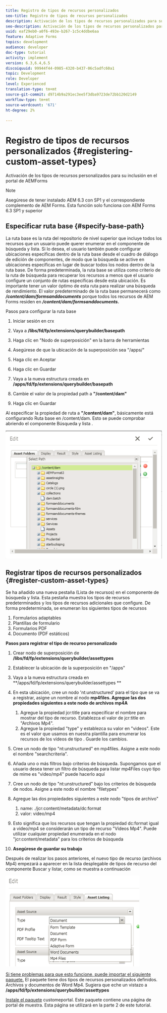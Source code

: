 ```yaml
---
title: Registro de tipos de recursos personalizados
seo-title: Registro de tipos de recursos personalizados
description: Activación de los tipos de recursos personalizados para su inclusión en el portal de AEMForms
seo-description: Activación de los tipos de recursos personalizados para su inclusión en el portal de AEMForms
uuid: eaf29eb0-a0f6-493e-b267-1c5c4ddbe6aa
feature: Adaptive Forms
topics: development
audience: developer
doc-type: tutorial
activity: implement
version: 6.3,6.4,6.5
discoiquuid: 99944f44-0985-4320-b437-06c5adfc60a1
topic: Development
role: Developer
level: Experienced
translation-type: tm+mt
source-git-commit: d9714b9a291ec3ee5f3dba9723de72bb120d2149
workflow-type: tm+mt
source-wordcount: '671'
ht-degree: 2%

---
```



# Registro de tipos de recursos personalizados {#registering-custom-asset-types}

Activación de los tipos de recursos personalizados para su inclusión en el portal de AEMForms

>[!NOTE]
>
>Asegúrese de tener instalado AEM 6.3 con SP1 y el correspondiente complemento de AEM Forms. Esta función solo funciona con AEM Forms 6.3 SP1 y superior

## Especificar ruta base {#specify-base-path}

La ruta base es la ruta del repositorio de nivel superior que incluye todos los recursos que un usuario puede querer enumerar en el componente de búsqueda y lista. Si lo desea, el usuario también puede configurar ubicaciones específicas dentro de la ruta base desde el cuadro de diálogo de edición de componentes, de modo que la búsqueda se active en ubicaciones específicas en lugar de buscar todos los nodos dentro de la ruta base. De forma predeterminada, la ruta base se utiliza como criterio de la ruta de búsqueda para recuperar los recursos a menos que el usuario configure un conjunto de rutas específicas desde esta ubicación. Es importante tener un valor óptimo de esta ruta para realizar una búsqueda de rendimiento. El valor predeterminado de la ruta base permanecerá como **_/content/dam/formsanddocuments_** porque todos los recursos de AEM Forms residen en **_/content/dam/formsanddocuments._**

Pasos para configurar la ruta base

1. Iniciar sesión en crx
1. Vaya a **/libs/fd/fp/extensions/querybuilder/basepath**

1. Haga clic en &quot;Nodo de superposición&quot; en la barra de herramientas
1. Asegúrese de que la ubicación de la superposición sea &quot;/apps/&quot;
1. Haga clic en Aceptar
1. Haga clic en Guardar
1. Vaya a la nueva estructura creada en **/apps/fd/fp/extensions/querybuilder/basepath**

1. Cambie el valor de la propiedad path a **&quot;/content/dam&quot;**
1. Haga clic en Guardar

Al especificar la propiedad de ruta a **&quot;/content/dam&quot;**, básicamente está configurando Ruta base en /content/dam. Esto se puede comprobar abriendo el componente Búsqueda y lista .

![basepath](assets/basepath.png)

## Registrar tipos de recursos personalizados {#register-custom-asset-types}

Se ha añadido una nueva pestaña (Lista de recursos) en el componente de búsqueda y lista. Esta pestaña muestra los tipos de recursos predeterminados y los tipos de recursos adicionales que configure. De forma predeterminada, se enumeran los siguientes tipos de recursos

1. Formularios adaptables
1. Plantillas de formulario
1. Formularios PDF
1. Documento (PDF estáticos)

**Pasos para registrar el tipo de recurso personalizado**

1. Crear nodo de superposición de **/libs/fd/fp/extensions/querybuilder/assettypes**

1. Establecer la ubicación de la superposición en &quot;/apps&quot;
1. Vaya a la nueva estructura creada en **/apps/fd/fp/extensions/querybuilder/assettypes **

1. En esta ubicación, cree un nodo &#39;nt:unstructured&#39; para el tipo que se va a registrar, asigne un nombre al nodo **mp4files. Agregue las dos propiedades siguientes a este nodo de archivos mp4A**

   1. Agregue la propiedad jcr:title para especificar el nombre para mostrar del tipo de recurso. Establezca el valor de jcr:title en &quot;Archivos Mp4&quot;.
   1. Agregue la propiedad &quot;type&quot; y establezca su valor en &quot;videos&quot;. Este es el valor que usamos en nuestra plantilla para enumerar los recursos de los vídeos de tipo . Guarde los cambios.

1. Cree un nodo de tipo &quot;nt:unstructured&quot; en mp4files. Asigne a este nodo el nombre &quot;searchcriteria&quot;.
1. Añada uno o más filtros bajo criterios de búsqueda. Supongamos que el usuario desea tener un filtro de búsqueda para listar mp4Files cuyo tipo de mime es &quot;video/mp4&quot; puede hacerlo aquí
1. Cree un nodo de tipo &quot;nt:unstructured&quot; bajo los criterios de búsqueda de nodos. Asigne a este nodo el nombre &quot;filetypes&quot;
1. Agregue las dos propiedades siguientes a este nodo &quot;tipos de archivo&quot;

   1. name: ./jcr:content/metadata/dc:format
   1. valor: video/mp4

1. Esto significa que los recursos que tengan la propiedad dc:format igual a video/mp4 se considerarán un tipo de recurso &quot;Vídeos Mp4&quot;. Puede utilizar cualquier propiedad enumerada en el nodo &quot;jcr:content/metadata&quot; para los criterios de búsqueda

1. **Asegúrese de guardar su trabajo**

Después de realizar los pasos anteriores, el nuevo tipo de recurso (archivos Mp4) empezará a aparecer en la lista desplegable de tipos de recurso del componente Buscar y listar, como se muestra a continuación

![mp4files](assets/mp4files.png)

[Si tiene problemas para que esto funcione, puede importar el siguiente paquete.](assets/assettypeskt1.zip) El paquete tiene dos tipos de recursos personalizados definidos. Archivos y documentos de Word Mp4. Sugiera que eche un vistazo a **/apps/fd/fp/extensions/querybuilder/assettypes**

[Instale el paquete](assets/customportalpage.zip) customeportal. Este paquete contiene una página de portal de muestra. Esta página se utilizará en la parte 2 de este tutorial.

